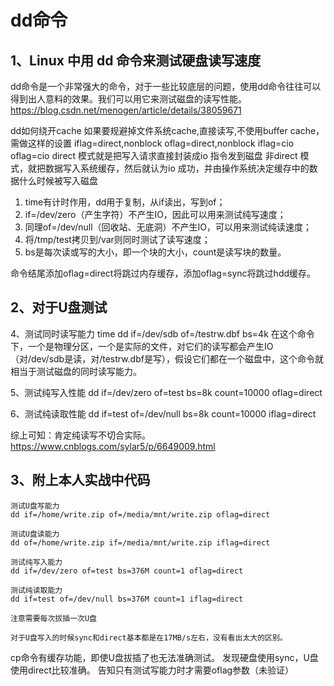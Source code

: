 # dd命令

## 1、Linux 中用 dd 命令来测试硬盘读写速度
dd命令是一个非常强大的命令，对于一些比较底层的问题，使用dd命令往往可以得到出人意料的效果。我们可以用它来测试磁盘的读写性能。
https://blog.csdn.net/menogen/article/details/38059671

dd如何绕开cache
如果要规避掉文件系统cache,直接读写,不使用buffer cache，需做这样的设置
iflag=direct,nonblock
oflag=direct,nonblock
iflag=cio
oflag=cio
direct 模式就是把写入请求直接封装成io 指令发到磁盘
非direct 模式，就把数据写入系统缓存，然后就认为io 成功，并由操作系统决定缓存中的数据什么时候被写入磁盘


1) time有计时作用，dd用于复制，从if读出，写到of；
2) if=/dev/zero（产生字符）不产生IO，因此可以用来测试纯写速度；
3) 同理of=/dev/null（回收站、无底洞）不产生IO，可以用来测试纯读速度；
4) 将/tmp/test拷贝到/var则同时测试了读写速度；
5) bs是每次读或写的大小，即一个块的大小，count是读写块的数量。


命令结尾添加oflag=direct将跳过内存缓存，添加oflag=sync将跳过hdd缓存。

## 2、对于U盘测试
4、测试同时读写能力
time dd if=/dev/sdb of=/testrw.dbf bs=4k
在这个命令下，一个是物理分区，一个是实际的文件，对它们的读写都会产生IO（对/dev/sdb是读，对/testrw.dbf是写），假设它们都在一个磁盘中，这个命令就相当于测试磁盘的同时读写能力。

5、测试纯写入性能
dd if=/dev/zero of=test bs=8k count=10000 oflag=direct

6、测试纯读取性能
dd if=test of=/dev/null bs=8k count=10000 iflag=direct

综上可知：肯定纯读写不切合实际。
https://www.cnblogs.com/sylar5/p/6649009.html

## 3、附上本人实战中代码
```
测试U盘写能力
dd if=/home/write.zip of=/media/mnt/write.zip oflag=direct

测试U盘读能力
dd of=/home/write.zip if=/media/mnt/write.zip iflag=direct

测试纯写入能力
dd if=/dev/zero of=test bs=376M count=1 oflag=direct

测试纯读取能力
dd if=test of=/dev/null bs=376M count=1 iflag=direct

注意需要每次拔插一次U盘

对于U盘写入的时候sync和direct基本都是在17MB/s左右，没有看出太大的区别。
```

cp命令有缓存功能，即使U盘拔插了也无法准确测试。
发现硬盘使用sync，U盘使用direct比较准确。
告知只有测试写能力时才需要oflag参数（未验证）
















